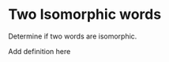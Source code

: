 Two Isomorphic words
========================

Determine if two words are isomorphic.

Add definition here